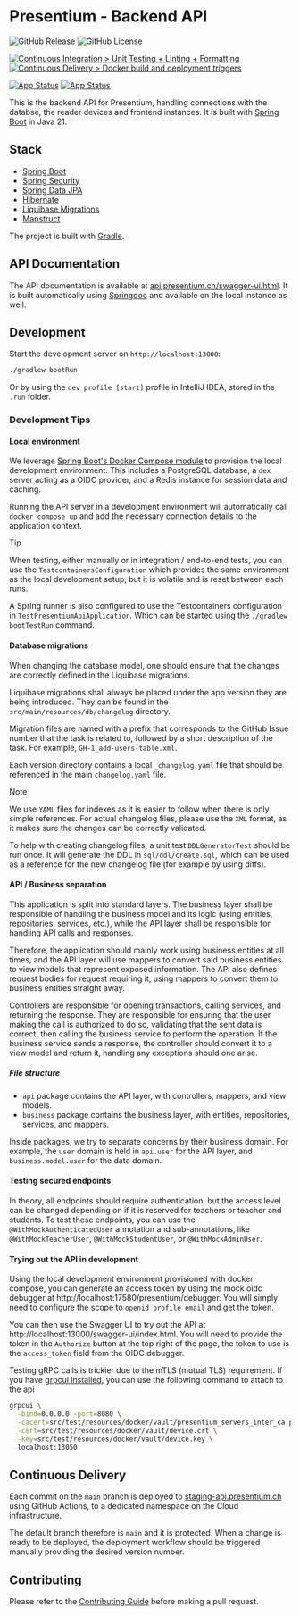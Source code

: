 # Presentium - Backend API

![GitHub Release](https://img.shields.io/github/v/release/presentium/api)
![GitHub License](https://img.shields.io/github/license/presentium/api)

[![Continuous Integration > Unit Testing + Linting + Formatting](https://github.com/presentium/api/actions/workflows/check.yml/badge.svg)](https://github.com/presentium/api/actions/workflows/check.yml)
[![Continuous Delivery > Docker build and deployment triggers](https://github.com/presentium/api/actions/workflows/docker-images.yml/badge.svg)](https://github.com/presentium/api/actions/workflows/docker-images.yml)

[![App Status](https://cd.presentium.ch/api/badge?name=presentium-api-staging&revision=true&showAppName=true&namespace=argocd)](https://cd.presentium.ch/applications/presentium-api-staging)  [![App Status](https://cd.presentium.ch/api/badge?name=presentium-api-prod&revision=true&showAppName=true&namespace=argocd)](https://cd.presentium.ch/applications/presentium-api-prod)

This is the backend API for Presentium, handling connections with the databse, the reader devices and frontend
instances. It is built with [Spring Boot](https://spring.io/projects/spring-boot) in Java 21.

## Stack

- [Spring Boot](https://spring.io/projects/spring-boot)
- [Spring Security](https://spring.io/projects/spring-security)
- [Spring Data JPA](https://spring.io/projects/spring-data-jpa)
- [Hibernate](https://hibernate.org/)
- [Liquibase Migrations](https://www.liquibase.com/)
- [Mapstruct](https://mapstruct.org/)

The project is built with [Gradle](https://gradle.org/).

## API Documentation

The API documentation is available at [api.presentium.ch/swagger-ui.html](https://api.presentium.ch/swagger-ui.html).
It is built automatically using [Springdoc](https://springdoc.org/) and available on the local instance as well.

## Development

Start the development server on `http://localhost:13000`:

```bash
./gradlew bootRun
```

Or by using the `dev profile [start]` profile in IntelliJ IDEA, stored in the `.run` folder.

### Development Tips

#### Local environment

We leverage
[Spring Boot's Docker Compose module](https://docs.spring.io/spring-boot/reference/features/dev-services.html#features.dev-services.docker-compose)
to provision the local development environment. This includes a PostgreSQL database, a `dex` server acting as a OIDC
provider, and a Redis instance for session data and caching.

Running the API server in a development environment will automatically call `docker compose up` and add the necessary
connection details to the application context.

> [!TIP]
> When testing, either manually or in integration / end-to-end tests, you can use the `TestcontainersConfiguration` which
> provides the same environment as the local development setup, but it is volatile and is reset between each runs.
> 
> A Spring runner is also configured to use the Testcontainers configuration in `TestPresentiumApiApplication`. Which
> can be started using the `./gradlew bootTestRun` command.

#### Database migrations

When changing the database model, one should ensure that the changes are correctly defined in the Liquibase migrations.

Liquibase migrations shall always be placed under the app version they are being introduced. They can be found in the
`src/main/resources/db/changelog` directory.

Migration files are named with a prefix that corresponds to the GitHub Issue number that the task is related to,
followed by a short description of the task. For example, `GH-1_add-users-table.xml`.

Each version directory contains a local `_changelog.yaml` file that should be referenced in the main `changelog.yaml`
file.

> [!NOTE]
> We use `YAML` files for indexes as it is easier to follow when there is only simple references.
> For actual changelog files, please use the `XML` format, as it makes sure the changes can be correctly validated.

To help with creating changelog files, a unit test `DDLGeneratorTest` should be run once. It will generate the DDL in
`sql/ddl/create.sql`, which can be used as a reference for the new changelog file (for example by using diffs).

#### API / Business separation

This application is split into standard layers. The business layer shall be responsible of handling
the business model and its logic (using entities, repositories, services, etc.), while the API layer
shall be responsible for handling API calls and responses. 

Therefore, the application should mainly work using business entities at all times, and the API layer
will use mappers to convert said business entities to view models that represent exposed information.
The API also defines request bodies for request requiring it, using mappers to convert them to business
entities straight away.

Controllers are responsible for opening transactions, calling services, and returning the response. 
They are responsible for ensuring that the user making the call is authorized to do so, validating
that the sent data is correct, then calling the business service to perform the operation. If the
business service sends a response, the controller should convert it to a view model and return it,
handling any exceptions should one arise.

##### File structure

- `api` package contains the API layer, with controllers, mappers, and view models.
- `business` package contains the business layer, with entities, repositories, services, and mappers.

Inside packages, we try to separate concerns by their business domain. For example, the `user` domain
is held in `api.user` for the API layer, and `business.model.user` for the data domain.

#### Testing secured endpoints

In theory, all endpoints should require authentication, but the access level can be changed depending
on if it is reserved for teachers or teacher and students. To test these endpoints, you can use the
`@WithMockAuthenticatedUser` annotation and sub-annotations, like `@WithMockTeacherUser`, 
`@WithMockStudentUser`, or `@WithMockAdminUser`.

#### Trying out the API in development

Using the local development environment provisioned with docker compose, you can generate an access
token by using the mock oidc debugger at http://localhost:17580/presentium/debugger. You will simply
need to configure the scope to `openid profile email` and get the token.

You can then use the Swagger UI to try out the API at http://localhost:13000/swagger-ui/index.html.
You will need to provide the token in the `Authorize` button at the top right of the page, the token
to use is the `access_token` field from the OIDC debugger.

Testing gRPC calls is trickier due to the mTLS (mutual TLS) requirement. If you have
[grpcui installed](https://github.com/fullstorydev/grpcui), you can use the following command to
attach to the api

```bash
grpcui \
  -bind=0.0.0.0 -port=8080 \
  -cacert=src/test/resources/docker/vault/presentium_servers_inter_ca.pem \
  -cert=src/test/resources/docker/vault/device.crt \
  -key=src/test/resources/docker/vault/device.key \
  localhost:13050
```

## Continuous Delivery

Each commit on the `main` branch is deployed to [staging-api.presentium.ch](https://staging-api.presentium.ch)
using GitHub Actions, to a dedicated namespace on the Cloud infrastructure.

The default branch therefore is `main` and it is protected. When a change is ready to be deployed,
the deployment workflow should be triggered manually providing the desired version number.

## Contributing

Please refer to the [Contributing Guide][contributing] before making a pull request.

[contributing]: https://github.com/presentium/meta/blob/main/CONTRIBUTING.md
